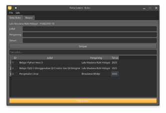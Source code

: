 [![img/1.png](https://github.com/F1D02310118/pv25-week10/blob/d44912d31ed38679d8222b62a96eb51b7ab4815f/img/1.png)](https://github.com/F1D02310118/pv25-week10/blob/d44912d31ed38679d8222b62a96eb51b7ab4815f/img/1.png)
